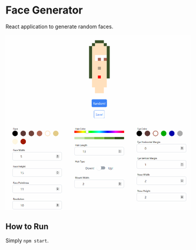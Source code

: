 # Face Generator

React application to generate random faces.

![Faces](/assets/faces.gif)

## How to Run

Simply `npm start`.